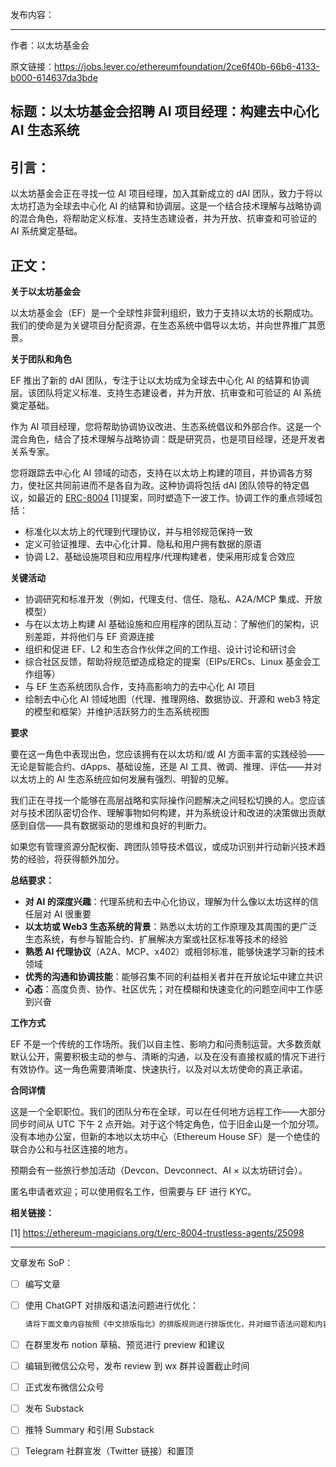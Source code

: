 发布内容：

---

作者：以太坊基金会

原文链接：https://jobs.lever.co/ethereumfoundation/2ce6f40b-66b6-4133-b000-614637da3bde

## 标题：以太坊基金会招聘 AI 项目经理：构建去中心化 AI 生态系统

## 引言：

以太坊基金会正在寻找一位 AI 项目经理，加入其新成立的 dAI 团队，致力于将以太坊打造为全球去中心化 AI 的结算和协调层。这是一个结合技术理解与战略协调的混合角色，将帮助定义标准、支持生态建设者，并为开放、抗审查和可验证的 AI 系统奠定基础。

## 正文：

**关于以太坊基金会**

以太坊基金会（EF）是一个全球性非营利组织，致力于支持以太坊的长期成功。我们的使命是为关键项目分配资源，在生态系统中倡导以太坊，并向世界推广其愿景。

**关于团队和角色**

EF 推出了新的 dAI 团队，专注于让以太坊成为全球去中心化 AI 的结算和协调层。该团队将定义标准、支持生态建设者，并为开放、抗审查和可验证的 AI 系统奠定基础。

作为 AI 项目经理，您将帮助协调协议改进、生态系统倡议和外部合作。这是一个混合角色，结合了技术理解与战略协调：既是研究员，也是项目经理，还是开发者关系专家。

您将跟踪去中心化 AI 领域的动态，支持在以太坊上构建的项目，并协调各方努力，使社区共同前进而不是各自为政。这种协调将包括 dAI 团队领导的特定倡议，如最近的 [ERC-8004](https://ethereum-magicians.org/t/erc-8004-trustless-agents/25098) [1]提案，同时塑造下一波工作。协调工作的重点领域包括：

- 标准化以太坊上的代理到代理协议，并与相邻规范保持一致
- 定义可验证推理、去中心化计算、隐私和用户拥有数据的原语
- 协调 L2、基础设施项目和应用程序/代理构建者，使采用形成复合效应

**关键活动**

- 协调研究和标准开发（例如，代理支付、信任、隐私、A2A/MCP 集成、开放模型）
- 与在以太坊上构建 AI 基础设施和应用程序的团队互动：了解他们的架构，识别差距，并将他们与 EF 资源连接
- 组织和促进 EF、L2 和生态合作伙伴之间的工作组、设计讨论和研讨会
- 综合社区反馈，帮助将规范塑造成稳定的提案（EIPs/ERCs、Linux 基金会工作组等）
- 与 EF 生态系统团队合作，支持高影响力的去中心化 AI 项目
- 绘制去中心化 AI 领域地图（代理、推理网络、数据协议、开源和 web3 特定的模型和框架）并维护活跃努力的生态系统视图

**要求**

要在这一角色中表现出色，您应该拥有在以太坊和/或 AI 方面丰富的实践经验——无论是智能合约、dApps、基础设施，还是 AI 工具、微调、推理、评估——并对以太坊上的 AI 生态系统应如何发展有强烈、明智的见解。

我们正在寻找一个能够在高层战略和实际操作问题解决之间轻松切换的人。您应该对与技术团队密切合作、理解事物如何构建，并为系统设计和改进的决策做出贡献感到自信——具有数据驱动的思维和良好的判断力。

如果您有管理资源分配权衡、跨团队领导技术倡议，或成功识别并行动新兴技术趋势的经验，将获得额外加分。

**总结要求：**

- **对 AI 的深度兴趣**：代理系统和去中心化协议，理解为什么像以太坊这样的信任层对 AI 很重要
- **以太坊或 Web3 生态系统的背景**：熟悉以太坊的工作原理及其周围的更广泛生态系统，有参与智能合约、扩展解决方案或社区标准等技术的经验
- **熟悉 AI 代理协议**（A2A、MCP、x402）或相邻标准，能够快速学习新的技术领域
- **优秀的沟通和协调技能**：能够召集不同的利益相关者并在开放论坛中建立共识
- **心态**：高度负责、协作、社区优先；对在模糊和快速变化的问题空间中工作感到兴奋

**工作方式**

EF 不是一个传统的工作场所。我们以自主性、影响力和问责制运营。大多数贡献默认公开，需要积极主动的参与、清晰的沟通，以及在没有直接权威的情况下进行有效协作。这一角色需要清晰度、快速执行，以及对以太坊使命的真正承诺。

**合同详情**

这是一个全职职位。我们的团队分布在全球，可以在任何地方远程工作——大部分同步时间从 UTC 下午 2 点开始。对于这个特定角色，位于旧金山是一个加分项。没有本地办公室，但新的本地以太坊中心（Ethereum House SF）是一个绝佳的联合办公和与社区连接的地方。

预期会有一些旅行参加活动（Devcon、Devconnect、AI × 以太坊研讨会）。

匿名申请者欢迎；可以使用假名工作，但需要与 EF 进行 KYC。

**相关链接：**

[1] https://ethereum-magicians.org/t/erc-8004-trustless-agents/25098

---

文章发布 SoP：

- [ ]  编写文章
- [ ]  使用 ChatGPT 对排版和语法问题进行优化：
    
    ```jsx
    请将下面文章内容按照《中文排版指北》的排版规则进行排版优化，并对细节语法问题和内容在不改变原意的情况下进行优化：
    ```
    
- [ ]  在群里发布 notion 草稿、预览进行 preview 和建议
- [ ]  编辑到微信公众号，发布 review 到 wx 群并设置截止时间
- [ ]  正式发布微信公众号
- [ ]  发布 Substack
- [ ]  推特 Summary 和引用 Substack
- [ ]  Telegram 社群宣发（Twitter 链接）和置顶
